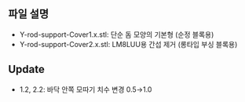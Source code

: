 ## 파일 설명

- Y-rod-support-Cover1.x.stl: 단순 돔 모양의 기본형 (순정 블록용)
- Y-rod-support-Cover2.x.stl: LM8LUU용 간섭 제거 (롱타입 부싱 블록용)

## Update
- 1.2, 2.2: 바닥 안쪽 모따기 치수 변경 0.5→1.0
